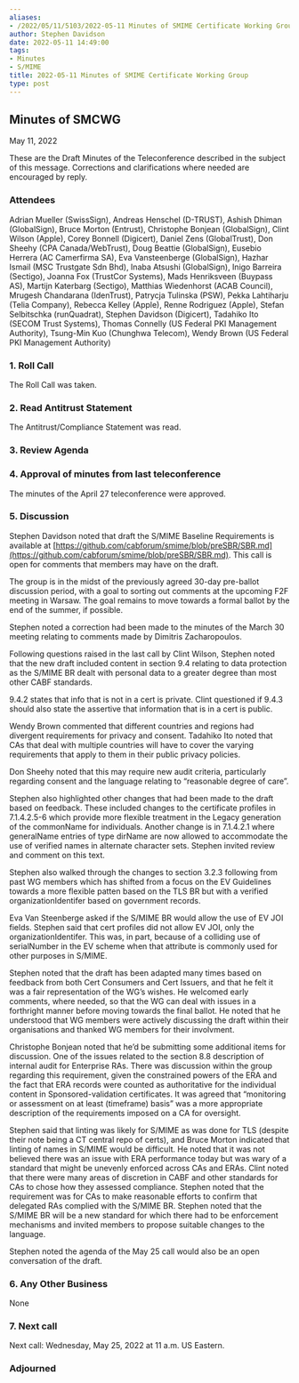 ```yaml
---
aliases:
- /2022/05/11/5103/2022-05-11 Minutes of SMIME Certificate Working Group 
author: Stephen Davidson
date: 2022-05-11 14:49:00
tags:
- Minutes
- S/MIME
title: 2022-05-11 Minutes of SMIME Certificate Working Group 
type: post
---
```


## Minutes of SMCWG

May 11, 2022

These are the Draft Minutes of the Teleconference described in the subject of this message. Corrections and clarifications where needed are encouraged by reply.

### Attendees

Adrian Mueller (SwissSign), Andreas Henschel (D-TRUST), Ashish Dhiman (GlobalSign), Bruce Morton (Entrust), Christophe Bonjean (GlobalSign), Clint Wilson (Apple), Corey Bonnell (Digicert), Daniel Zens (GlobalTrust), Don Sheehy (CPA Canada/WebTrust), Doug Beattie (GlobalSign), Eusebio Herrera (AC Camerfirma SA), Eva Vansteenberge (GlobalSign), Hazhar Ismail (MSC Trustgate Sdn Bhd), Inaba Atsushi (GlobalSign), Inigo Barreira (Sectigo), Joanna Fox (TrustCor Systems), Mads Henriksveen (Buypass AS), Martijn Katerbarg (Sectigo), Matthias Wiedenhorst (ACAB Council), Mrugesh Chandarana (IdenTrust), Patrycja Tulinska (PSW), Pekka Lahtiharju (Telia Company), Rebecca Kelley (Apple), Renne Rodriguez (Apple), Stefan Selbitschka (runQuadrat), Stephen Davidson (Digicert), Tadahiko Ito (SECOM Trust Systems), Thomas Connelly (US Federal PKI Management Authority), Tsung-Min Kuo (Chunghwa Telecom), Wendy Brown (US Federal PKI Management Authority)

### 1. Roll Call

The Roll Call was taken.

### 2. Read Antitrust Statement

The Antitrust/Compliance Statement was read.

### 3. Review Agenda

### 4. Approval of minutes from last teleconference

The minutes of the April 27 teleconference were approved.

### 5. Discussion

Stephen Davidson noted that draft the S/MIME Baseline Requirements is available at [https://github.com/cabforum/smime/blob/preSBR/SBR.md](https://github.com/cabforum/smime/blob/preSBR/SBR.md). This call is open for comments that members may have on the draft.

The group is in the midst of the previously agreed 30-day pre-ballot discussion period, with a goal to sorting out comments at the upcoming F2F meeting in Warsaw. The goal remains to move towards a formal ballot by the end of the summer, if possible.

Stephen noted a correction had been made to the minutes of the March 30 meeting relating to comments made by Dimitris Zacharopoulos.

Following questions raised in the last call by Clint Wilson, Stephen noted that the new draft included content in section 9.4 relating to data protection as the S/MIME BR dealt with personal data to a greater degree than most other CABF standards.

9.4.2 states that info that is not in a cert is private. Clint questioned if 9.4.3 should also state the assertive that information that is in a cert is public.

Wendy Brown commented that different countries and regions had divergent requirements for privacy and consent. Tadahiko Ito noted that CAs that deal with multiple countries will have to cover the varying requirements that apply to them in their public privacy policies.

Don Sheehy noted that this may require new audit criteria, particularly regarding consent and the language relating to “reasonable degree of care”.

Stephen also highlighted other changes that had been made to the draft based on feedback. These included changes to the certificate profiles in 7.1.4.2.5-6 which provide more flexible treatment in the Legacy generation of the commonName for individuals. Another change is in 7.1.4.2.1 where generalName entries of type dirName are now allowed to accommodate the use of verified names in alternate character sets. Stephen invited review and comment on this text.

Stephen also walked through the changes to section 3.2.3 following from past WG members which has shifted from a focus on the EV Guidelines towards a more flexible patten based on the TLS BR but with a verified organizationIdentifer based on government records.

Eva Van Steenberge asked if the S/MIME BR would allow the use of EV JOI fields. Stephen said that cert profiles did not allow EV JOI, only the organizationIdentifer. This was, in part, because of a colliding use of serialNumber in the EV scheme when that attribute is commonly used for other purposes in S/MIME.

Stephen noted that the draft has been adapted many times based on feedback from both Cert Consumers and Cert Issuers, and that he felt it was a fair representation of the WG’s wishes. He welcomed early comments, where needed, so that the WG can deal with issues in a forthright manner before moving towards the final ballot. He noted that he understood that WG members were actively discussing the draft within their organisations and thanked WG members for their involvment.

Christophe Bonjean noted that he’d be submitting some additional items for discussion. One of the issues related to the section 8.8 description of internal audit for Enterprise RAs. There was discussion within the group regarding this requirement, given the constrained powers of the ERA and the fact that ERA records were counted as authoritative for the individual content in Sponsored-validation certificates. It was agreed that “monitoring or assessment on at least (timeframe) basis” was a more appropriate description of the requirements imposed on a CA for oversight.

Stephen said that linting was likely for S/MIME as was done for TLS (despite their note being a CT central repo of certs), and Bruce Morton indicated that linting of names in S/MIME would be difficult. He noted that it was not believed there was an issue with ERA performance today but was wary of a standard that might be unevenly enforced across CAs and ERAs. Clint noted that there were many areas of discretion in CABF and other standards for CAs to chose how they assessed compliance. Stephen noted that the requirement was for CAs to make reasonable efforts to confirm that delegated RAs complied with the S/MIME BR. Stephen noted that the S/MIME BR will be a new standard for which there had to be enforcement mechanisms and invited members to propose suitable changes to the language.

Stephen noted the agenda of the May 25 call would also be an open conversation of the draft.

### 6. Any Other Business

None

### 7. Next call

Next call: Wednesday, May 25, 2022 at 11 a.m. US Eastern.

### Adjourned
